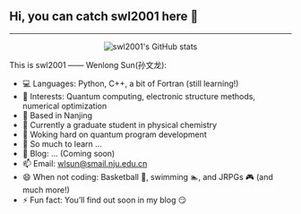 ## Hi, you can catch swl2001 here 👋


---


<p align="center">
  <img src="https://github-readme-stats.vercel.app/api?username=swl2001&show_icons=true&theme=light" alt="swl2001's GitHub stats" />
</p>


<!--
<p align="center">
  <img src="https://github-readme-stats.vercel.app/api/top-langs/?username=swl2001&layout=compact&theme=light" alt="Top Langs" />
</p>
-->

This is swl2001 —— Wenlong Sun(孙文龙):
- 💻 Languages: Python, C++, a bit of Fortran (still learning!)  
- 🔬 Interests: Quantum computing, electronic structure methods, numerical optimization  
- 🔭 Based in Nanjing  
- 🌱 Currently a graduate student in physical chemistry  
- 👯 Woking hard on quantum program development  
- 🤔 So much to learn ... 
- 💬 Blog: ... (Coming soon)  
- 📫 Email: wlsun@smail.nju.edu.cn  
- 😄 When not coding: Basketball 🏀, swimming 🏊, and JRPGs 🎮 (and much more!)
- ⚡ Fun fact: You’ll find out soon in my blog 😏  

